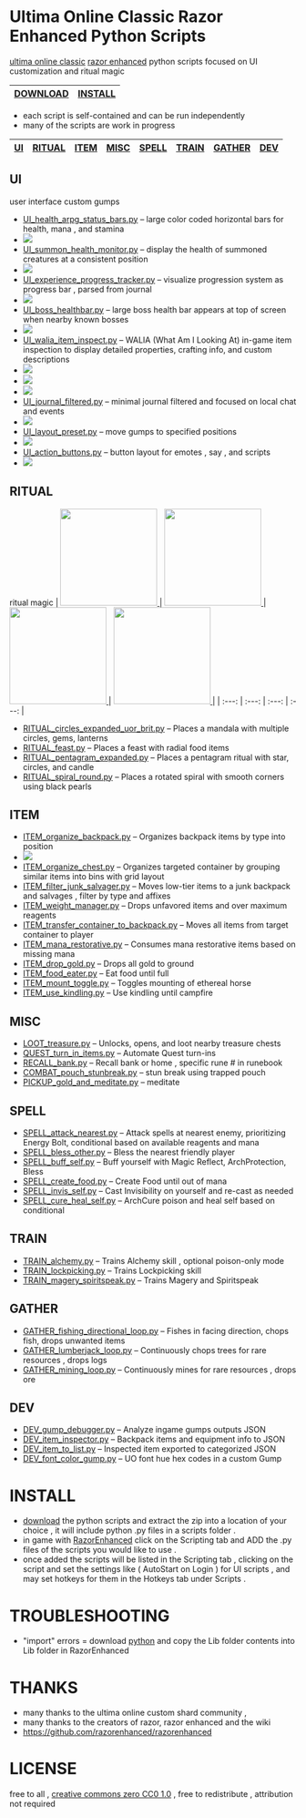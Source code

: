 # Ultima Online Classic Razor Enhanced Python Scripts 
[ultima online classic](https://github.com/ClassicUO/ClassicUO) [razor enhanced](https://github.com/razorenhanced/razorenhanced) python scripts focused on UI customization and ritual magic

<center>

| [DOWNLOAD](https://github.com/CorvaeOboro/ultima_online_razor_enhanced_python_scripts/archive/refs/heads/main.zip) | [INSTALL](#INSTALL) | 
|:---:|:---:|

</center>

- each script is self-contained and can be run independently 
- many of the scripts are work in progress

<center>

| [UI](#UI) | [RITUAL](#RITUAL) | [ITEM](#ITEM) | [MISC](#MISC) | [SPELL](#SPELL) | [TRAIN](#TRAIN) | [GATHER](#GATHER) | [DEV](#DEV) |
|:---:|:---:|:---:|:---:|:---:|:---:|:---:|:---:|

</center>

## UI
user interface custom gumps 
- [UI_health_arpg_status_bars.py](scripts/UI_health_arpg_status_bars.py) – large color coded horizontal bars for health, mana , and stamina
- <img src="https://raw.githubusercontent.com/CorvaeOboro/ultima_online_razor_enhanced_python_scripts/refs/heads/main/docs/ultima_ui_health_bar_long.gif?raw=true"/>
- [UI_summon_health_monitor.py](scripts/UI_summon_health_monitor.py) – display the health of summoned creatures at a consistent position
- <img src="https://raw.githubusercontent.com/CorvaeOboro/ultima_online_razor_enhanced_python_scripts/refs/heads/main/docs/ultima_ui_summons_health.png?raw=true"/>
- [UI_experience_progress_tracker.py](scripts/UI_experience_progress_tracker.py) – visualize progression system as progress bar , parsed from journal
- <img src="https://raw.githubusercontent.com/CorvaeOboro/ultima_online_razor_enhanced_python_scripts/refs/heads/main/docs/UI_experience_progress_tracker.png?raw=true"/>
- [UI_boss_healthbar.py](scripts/UI_boss_healthbar.py) – large boss health bar appears at top of screen when nearby known bosses
- <img src="https://raw.githubusercontent.com/CorvaeOboro/ultima_online_razor_enhanced_python_scripts/refs/heads/main/docs/ultima_ui_boss_health_bar.png?raw=true"/>
- [UI_walia_item_inspect.py](scripts/UI_walia_item_inspect.py) – WALIA (What Am I Looking At) in-game item inspection to display detailed properties, crafting info, and custom descriptions
- <img src="https://raw.githubusercontent.com/CorvaeOboro/ultima_online_razor_enhanced_python_scripts/refs/heads/main/docs/ultima_ui_walia_item_info.png?raw=true"/>
- <img src="https://raw.githubusercontent.com/CorvaeOboro/ultima_online_razor_enhanced_python_scripts/refs/heads/main/docs/ultima_ui_walia_item_info_20250903.png?raw=true"/>
- <img src="https://raw.githubusercontent.com/CorvaeOboro/ultima_online_razor_enhanced_python_scripts/refs/heads/main/docs/ultima_ui_walia_item_info_20250910.png?raw=true"/>
- [UI_journal_filtered.py](scripts/UI_journal_filtered.py) – minimal journal filtered and focused on local chat and events
- <img src="https://raw.githubusercontent.com/CorvaeOboro/ultima_online_razor_enhanced_python_scripts/refs/heads/main/docs/ultima_ui_journal_filtered.png?raw=true"/>
- [UI_layout_preset.py](scripts/UI_layout_preset.py) – move gumps to specified positions
- <img src="https://raw.githubusercontent.com/CorvaeOboro/ultima_online_razor_enhanced_python_scripts/refs/heads/main/docs/ultima_ui_layout_preset.gif?raw=true"/>
- [UI_action_buttons.py](scripts/UI_action_buttons.py) – button layout for emotes , say , and scripts
- <img src="https://raw.githubusercontent.com/CorvaeOboro/ultima_online_razor_enhanced_python_scripts/refs/heads/main/docs/ultima_UI_action_buttons.png?raw=true"/>

## RITUAL
ritual magic 
| <a href="https://raw.githubusercontent.com/CorvaeOboro/ultima_online_razor_enhanced_python_scripts/refs/heads/main/docs/ultima_ritual_of_rejuvenation_01.jpg?raw=true"> <img src="https://raw.githubusercontent.com/CorvaeOboro/ultima_online_razor_enhanced_python_scripts/refs/heads/main/docs/ultima_ritual_of_rejuvenation_01.jpg?raw=true" width="170" height="170" /> </a>| <a href="https://raw.githubusercontent.com/CorvaeOboro/ultima_online_razor_enhanced_python_scripts/refs/heads/main/docs/ultima_ritual_of_andaria_gate_01.jpg?raw=true"> <img src="https://raw.githubusercontent.com/CorvaeOboro/ultima_online_razor_enhanced_python_scripts/refs/heads/main/docs/ultima_ritual_of_andaria_gate_01.jpg?raw=true" width="170" height="170" /> </a> | <a href="https://raw.githubusercontent.com/CorvaeOboro/ultima_online_razor_enhanced_python_scripts/refs/heads/main/docs/ultima_ritual_of_compassion_01.jpg?raw=true"> <img src="https://raw.githubusercontent.com/CorvaeOboro/ultima_online_razor_enhanced_python_scripts/refs/heads/main/docs/ultima_ritual_of_compassion_01.jpg?raw=true" width="170" height="170" /> </a>  | <a href="https://raw.githubusercontent.com/CorvaeOboro/ultima_online_razor_enhanced_python_scripts/refs/heads/main/docs/ultima_ritual_of_luna_01.jpg?raw=true"> <img src="https://raw.githubusercontent.com/CorvaeOboro/ultima_online_razor_enhanced_python_scripts/refs/heads/main/docs/ultima_ritual_of_luna_01.jpg?raw=true" width="170" height="170" /> </a>  |
| :---: | :---: | :---: | :---: |

- [RITUAL_circles_expanded_uor_brit.py](scripts/RITUAL_circles_expanded_uor_brit.py) – Places a mandala  with multiple circles, gems, lanterns
- [RITUAL_feast.py](scripts/RITUAL_feast.py) – Places a feast with radial food items
- [RITUAL_pentagram_expanded.py](scripts/RITUAL_pentagram_expanded.py) – Places a pentagram ritual with star, circles, and candle 
- [RITUAL_spiral_round.py](scripts/RITUAL_spiral_round.py) – Places a rotated spiral with smooth corners using black pearls

## ITEM
- [ITEM_organize_backpack.py](scripts/ITEM_organize_backpack.py) – Organizes backpack items by type into position
- <img src="https://raw.githubusercontent.com/CorvaeOboro/ultima_online_razor_enhanced_python_scripts/refs/heads/main/docs/ultima_ITEM_organize_backpack.webp?raw=true"/>
- [ITEM_organize_chest.py](scripts/ITEM_organize_chest.py) – Organizes targeted container by grouping similar items into bins with grid layout
- [ITEM_filter_junk_salvager.py](scripts/ITEM_filter_junk_salvager.py) – Moves low-tier items to a junk backpack and salvages , filter by type and affixes 
- [ITEM_weight_manager.py](scripts/ITEM_weight_manager.py) – Drops unfavored items and over maximum reagents
- [ITEM_transfer_container_to_backpack.py](scripts/ITEM_transfer_container_to_backpack.py) – Moves all items from target container to player
- [ITEM_mana_restorative.py](scripts/ITEM_mana_restorative.py) – Consumes mana restorative items based on missing mana 
- [ITEM_drop_gold.py](scripts/ITEM_drop_gold.py) – Drops all gold to ground
- [ITEM_food_eater.py](scripts/ITEM_food_eater.py) – Eat food until full
- [ITEM_mount_toggle.py](scripts/ITEM_mount_toggle.py) – Toggles mounting of ethereal horse
- [ITEM_use_kindling.py](scripts/ITEM_use_kindling.py) – Use kindling until campfire

## MISC
- [LOOT_treasure.py](scripts/LOOT_treasure.py) – Unlocks, opens, and loot nearby treasure chests
- [QUEST_turn_in_items.py](scripts/QUEST_turn_in_items.py) – Automate Quest turn-ins 
- [RECALL_bank.py](scripts/RECALL_bank.py) – Recall bank or home , specific rune # in runebook
- [COMBAT_pouch_stunbreak.py](scripts/COMBAT_pouch_stunbreak.py) – stun break using trapped pouch
- [PICKUP_gold_and_meditate.py](scripts/PICKUP_gold_and_meditate.py) – meditate

## SPELL
- [SPELL_attack_nearest.py](scripts/SPELL_attack_nearest.py) – Attack spells at nearest enemy, prioritizing Energy Bolt, conditional based on available reagents and mana
- [SPELL_bless_other.py](scripts/SPELL_bless_other.py) – Bless the nearest friendly player
- [SPELL_buff_self.py](scripts/SPELL_buff_self.py) – Buff yourself with Magic Reflect, ArchProtection, Bless
- [SPELL_create_food.py](scripts/SPELL_create_food.py) – Create Food until out of mana
- [SPELL_invis_self.py](scripts/SPELL_invis_self.py) – Cast Invisibility on yourself and re-cast as needed
- [SPELL_cure_heal_self.py](scripts/SPELL_cure_heal_self.py) – ArchCure poison and heal self based on conditional 

## TRAIN
- [TRAIN_alchemy.py](scripts/TRAIN_alchemy.py) – Trains Alchemy skill , optional poison-only mode
- [TRAIN_lockpicking.py](scripts/TRAIN_lockpicking.py) – Trains Lockpicking skill 
- [TRAIN_magery_spiritspeak.py](scripts/TRAIN_magery_spiritspeak.py) – Trains Magery and Spiritspeak 

## GATHER
- [GATHER_fishing_directional_loop.py](scripts/GATHER_fishing_directional_loop.py) – Fishes in facing direction, chops fish, drops unwanted items
- [GATHER_lumberjack_loop.py](scripts/GATHER_lumberjack_loop.py) – Continuously chops trees for rare resources , drops logs
- [GATHER_mining_loop.py](scripts/GATHER_mining_loop.py) – Continuously mines for rare resources , drops ore

## DEV
- [DEV_gump_debugger.py](scripts/DEV_gump_debugger.py) – Analyze ingame gumps outputs JSON 
- [DEV_item_inspector.py](scripts/DEV_item_inspector.py) – Backpack items and equipment info to JSON
- [DEV_item_to_list.py](scripts/DEV_item_to_list.py) –  Inspected item exported to categorized JSON 
- [DEV_font_color_gump.py](scripts/DEV_font_color_gump.py) – UO font hue hex codes in a custom Gump

# INSTALL
- [download](https://github.com/CorvaeOboro/ultima_online_razor_enhanced_python_scripts/archive/refs/heads/main.zip) the python scripts and extract the zip into a location of your choice , it will include python .py files in a scripts folder .
- in game with [RazorEnhanced](https://github.com/razorenhanced/razorenhanced) click on the Scripting tab and ADD the .py files of the scripts you would like to use .
- once added the scripts will be listed in the Scripting tab , clicking on the script and set the settings like ( AutoStart on Login ) for UI scripts , and may set hotkeys for them in the Hotkeys tab under Scripts .

# TROUBLESHOOTING
- "import" errors = download [python](https://www.python.org/downloads/) and copy the Lib folder contents into Lib folder in RazorEnhanced

# THANKS
- many thanks to the ultima online custom shard community , 
- many thanks to the creators of razor, razor enhanced and the wiki
- https://github.com/razorenhanced/razorenhanced

# LICENSE
free to all , [creative commons zero CC0 1.0](https://creativecommons.org/publicdomain/zero/1.0/)  , free to redistribute , attribution not required